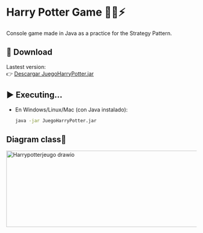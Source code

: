 # Harry Potter Game 🧙‍♂️⚡

Console game made in Java as a practice for the Strategy Pattern.


## 🚀 Download
Lastest version:  
👉 [Descargar JuegoHarryPotter.jar](https://github.com/SebasAcvdo/Harry-Potter-Game/releases/latest/download/JuegoHarryPotter.jar)

## ▶️ Executing...
- En Windows/Linux/Mac (con Java instalado):
  ```bash
  java -jar JuegoHarryPotter.jar
## Diagram class🥸

<img width="1071" height="202" alt="Harrypotterjeugo drawio" src="https://github.com/user-attachments/assets/28163180-014e-424c-8054-c1525732c33f" />

